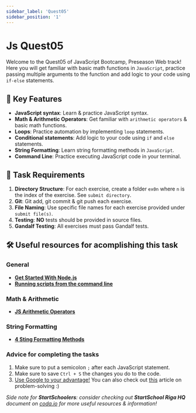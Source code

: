 ```yaml
---
sidebar_label: 'Quest05'
sidebar_position: '1'
---
```


# Js Quest05

Welcome to the Quest05 of JavaScript Bootcamp, Preseason Web track! Here you will get familiar with basic math functions in `JavaScript`, practice passing multiple arguments to the function and add logic to your code using `if-else` statements.

## 🚀 Key Features

- **JavaScript syntax**: Learn & practice JavaScript syntax.
- **Math & Arithmetic Operators**: Get familiar with `arithmetic operators` & basic math functions.
- **Loops**: Practice automation by implementing `loop` statements.
- **Conditional statements**: Add logic to your code using `if` and `else` statements.
- **String Formatting**: Learn string formatting methods in `JavaScript`.
- **Command Line**: Practice executing JavaScript code in your terminal.

## 📝 Task Requirements

1. **Directory Structure**: For each exercise, create a folder `ex0n` where `n` is the index of the exercise. See `submit directory`.
2. **Git**: Git add, git commit & git push each exercise.
3. **File Naming**: Use specific file names for each exercise provided under `submit file(s)`.
4. **Testing**: **NO** tests should be provided in source files.
5. **Gandalf Testing**: All exercises must pass Gandalf tests.

## 🛠️ Useful resources for acomplishing this task

### General
- [**Get Started With Node.js**](https://www.w3schools.com/nodejs/nodejs_get_started.asp)
- [**Running scripts from the command line**](https://nodejs.org/en/learn/command-line/run-nodejs-scripts-from-the-command-line)

### Math & Arithmetic
- [**JS Arithmetic Operators**](https://www.tutorialspoint.com/javascript/javascript_arithmetic_operators.htm)

### String Formatting
- [**4 Sting Formatting Methods**](https://coreui.io/blog/how-to-concatenate-a-strings-in-javascript/)

### Advice for completing the tasks
1. Make sure to put a semicolon `;` after each JavaScript statement.
2. Make sure to save `Ctrl + S` the changes you do to the code.
3. [Use Google to your advantage!](https://www.freecodecamp.org/news/how-to-google-like-a-pro-10-tips-for-effective-googling/) You can also check out [this](https://www.freecodecamp.org/news/how-to-think-like-a-programmer-lessons-in-problem-solving-d1d8bf1de7d2) article on problem-solving :)

*Side note for **StartSchoolers**: consider checking out **StartSchool Riga HQ** document on [coda.io](https://coda.io/) for more useful resources & information!*